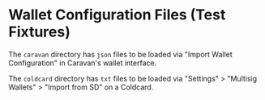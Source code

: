 # Wallet Configuration Files (Test Fixtures)

The `caravan` directory has `json` files to be loaded via "Import Wallet Configuration" in Caravan's wallet interface.

The `coldcard` directory has `txt` files to be loaded via "Settings" > "Multisig Wallets" > "Import from SD" on a Coldcard.
